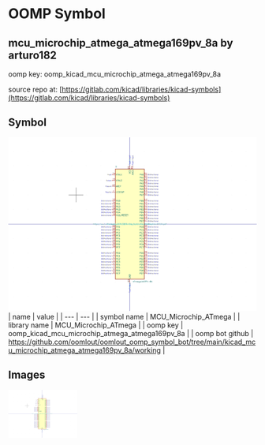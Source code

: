 # OOMP Symbol  
## mcu_microchip_atmega_atmega169pv_8a  by arturo182  
  
oomp key: oomp_kicad_mcu_microchip_atmega_atmega169pv_8a  
  
source repo at: [https://gitlab.com/kicad/libraries/kicad-symbols](https://gitlab.com/kicad/libraries/kicad-symbols)  
## Symbol  
  
[![working.png](working_600.png)](working.png)  
| name | value | 
| --- | --- | 
| symbol name | MCU_Microchip_ATmega | 
| library name | MCU_Microchip_ATmega | 
| oomp key | oomp_kicad_mcu_microchip_atmega_atmega169pv_8a | 
| oomp bot github | https://github.com/oomlout/oomlout_oomp_symbol_bot/tree/main/kicad_mcu_microchip_atmega_atmega169pv_8a/working | 
## Images  
  
[![working.png](working_140.png)](working.png)  
